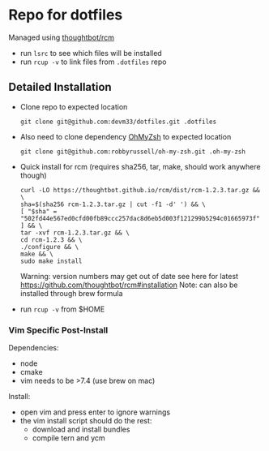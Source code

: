 # Repo for dotfiles

Managed using [thoughtbot/rcm](https://github.com/thoughtbot/rcm)

- run `lsrc` to see which files will be installed
- run `rcup -v` to link files from `.dotfiles` repo

## Detailed Installation

- Clone repo to expected location

  ```
  git clone git@github.com:devm33/dotfiles.git .dotfiles
  ```
  
- Also need to clone dependency [OhMyZsh](https://github.com/robbyrussell/oh-my-zsh) to expected location

  ```
  git clone git@github.com:robbyrussell/oh-my-zsh.git .oh-my-zsh
  ```

- Quick install for rcm (requires sha256, tar, make, should work anywhere though)

  ```
  curl -LO https://thoughtbot.github.io/rcm/dist/rcm-1.2.3.tar.gz && \
  sha=$(sha256 rcm-1.2.3.tar.gz | cut -f1 -d' ') && \
  [ "$sha" = "502fd44e567ed0cfd00fb89ccc257dac8d6eb5d003f121299b5294c01665973f" ] && \
  tar -xvf rcm-1.2.3.tar.gz && \
  cd rcm-1.2.3 && \
  ./configure && \
  make && \
  sudo make install
  ```
  Warning: version numbers may get out of date see here for latest https://github.com/thoughtbot/rcm#installation
  Note: can also be installed through brew formula

- run `rcup -v` from $HOME


### Vim Specific Post-Install

Dependencies:

- node
- cmake
- vim needs to be >7.4 (use brew on mac)

Install:
- open vim and press enter to ignore warnings
- the vim install script should do the rest:
    - download and install bundles
    - compile tern and ycm
